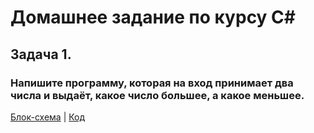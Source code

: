 # Домашнее задание по курсу С#

## Задача 1.

### Напишите программу, которая на вход принимает два числа и выдаёт, какое число большее, а какое меньшее.

 [Блок-схема](diagram.drawio.png) | [Код](/Exp01/Program.cs)
